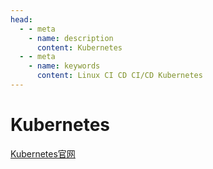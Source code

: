 ```yaml
---
head:
  - - meta
    - name: description
      content: Kubernetes
  - - meta
    - name: keywords
      content: Linux CI CD CI/CD Kubernetes
---
```


# Kubernetes

[Kubernetes官网](https://kubernetes.io/zh/)
